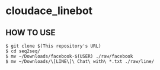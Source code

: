 # cloudace_linebot

## HOW TO USE
```
$ git clone $(This repository's URL)
$ cd seq2seq/
$ mv ~/Downloads/facebook-$(USER) ./raw/facebook
$ mv ~/Downloads/\[LINE\]\ Chat\ with\ *.txt ./raw/line/
```